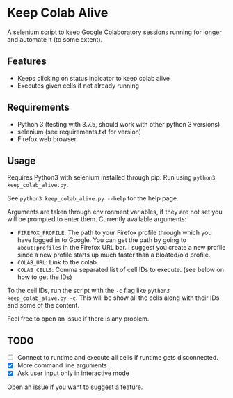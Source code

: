 # Keep Colab Alive

A selenium script to keep Google Colaboratory sessions running for longer and automate it (to some extent).

## Features

 - Keeps clicking on status indicator to keep colab alive
 - Executes given cells if not already running

## Requirements

 - Python 3 (testing with 3.7.5, should work with other python 3 versions)
 - selenium (see requirements.txt for version)
 - Firefox web browser

## Usage

Requires Python3 with selenium installed through pip. Run using `python3 keep_colab_alive.py`.

See `python3 keep_colab_alive.py --help` for the help page.

Arguments are taken through environment variables, if they are not set you will be prompted to enter them. Currently available arguments:
 - `FIREFOX_PROFILE`: The path to your Firefox profile through which you have logged in to Google. You can get the path by going to `about:profiles` in the Firefox URL bar. I suggest you create a new profile since a new profile starts up much faster than a bloated/old profile.
 - `COLAB_URL`: Link to the colab
 - `COLAB_CELLS`: Comma separated list of cell IDs to execute. (see below on how to get the IDs)

To the cell IDs, run the script with the `-c` flag like `python3 keep_colab_alive.py -c`. This will be show all the cells along with their IDs and some of the content.

Feel free to open an issue if there is any problem.

## TODO

 - [ ] Connect to runtime and execute all cells if runtime gets disconnected.
 - [x] More command line arguments
 - [x] Ask user input only in interactive mode

Open an issue if you want to suggest a feature.

